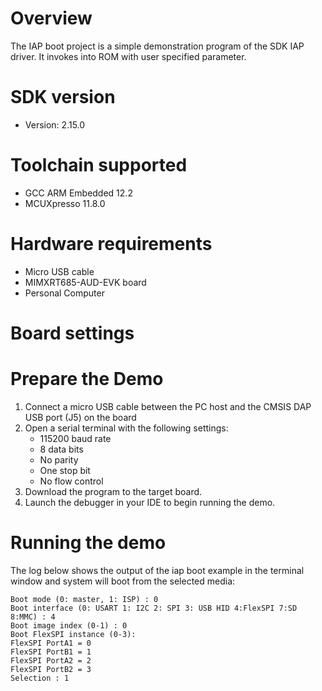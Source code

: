 Overview
========
The IAP boot project is a simple demonstration program of the SDK IAP driver. It invokes into ROM with user specified parameter.

SDK version
===========
- Version: 2.15.0

Toolchain supported
===================
- GCC ARM Embedded  12.2
- MCUXpresso  11.8.0

Hardware requirements
=====================
- Micro USB cable
- MIMXRT685-AUD-EVK board
- Personal Computer

Board settings
==============

Prepare the Demo
================
1.  Connect a micro USB cable between the PC host and the CMSIS DAP USB port (J5) on the board
2.  Open a serial terminal with the following settings:
    - 115200 baud rate
    - 8 data bits
    - No parity
    - One stop bit
    - No flow control
3.  Download the program to the target board.
4.  Launch the debugger in your IDE to begin running the demo.

Running the demo
================
The log below shows the output of the iap boot example in the terminal window and system will boot from the selected media:
~~~~~~~~~~~~~~~~~~~~~~~~~~~~~~~~~~~
Boot mode (0: master, 1: ISP) : 0
Boot interface (0: USART 1: I2C 2: SPI 3: USB HID 4:FlexSPI 7:SD 8:MMC) : 4
Boot image index (0-1) : 0
Boot FlexSPI instance (0-3):
FlexSPI PortA1 = 0
FlexSPI PortB1 = 1
FlexSPI PortA2 = 2
FlexSPI PortB2 = 3
Selection : 1
~~~~~~~~~~~~~~~~~~~~~~~~~~~~~~~~~~~
